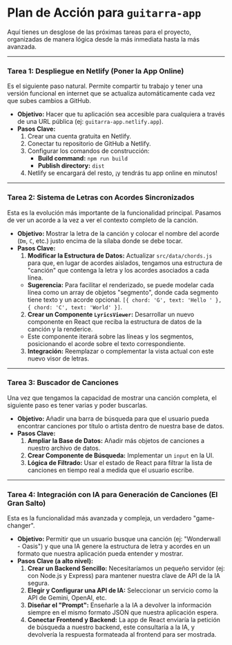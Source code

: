 # Plan de Acción para `guitarra-app`

Aquí tienes un desglose de las próximas tareas para el proyecto, organizadas de manera lógica desde la más inmediata hasta la más avanzada.

---

### Tarea 1: Despliegue en Netlify (Poner la App Online)

Es el siguiente paso natural. Permite compartir tu trabajo y tener una versión funcional en internet que se actualiza automáticamente cada vez que subes cambios a GitHub.

*   **Objetivo:** Hacer que tu aplicación sea accesible para cualquiera a través de una URL pública (ej: `guitarra-app.netlify.app`).
*   **Pasos Clave:**
    1.  Crear una cuenta gratuita en Netlify.
    2.  Conectar tu repositorio de GitHub a Netlify.
    3.  Configurar los comandos de construcción:
        *   **Build command:** `npm run build`
        *   **Publish directory:** `dist`
    4.  Netlify se encargará del resto, ¡y tendrás tu app online en minutos!

---

### Tarea 2: Sistema de Letras con Acordes Sincronizados

Esta es la evolución más importante de la funcionalidad principal. Pasamos de ver un acorde a la vez a ver el contexto completo de la canción.

*   **Objetivo:** Mostrar la letra de la canción y colocar el nombre del acorde (`Dm`, `C`, etc.) justo encima de la sílaba donde se debe tocar.
*   **Pasos Clave:**
    1.  **Modificar la Estructura de Datos:** Actualizar `src/data/chords.js` para que, en lugar de acordes aislados, tengamos una estructura de "canción" que contenga la letra y los acordes asociados a cada línea.
       *   **Sugerencia:** Para facilitar el renderizado, se puede modelar cada línea como un array de objetos "segmento", donde cada segmento tiene texto y un acorde opcional. `[{ chord: 'G', text: 'Hello ' }, { chord: 'C', text: 'World' }]`.
    2.  **Crear un Componente `LyricsViewer`:** Desarrollar un nuevo componente en React que reciba la estructura de datos de la canción y la renderice.
       *   Este componente iterará sobre las líneas y los segmentos, posicionando el acorde sobre el texto correspondiente.
    3.  **Integración:** Reemplazar o complementar la vista actual con este nuevo visor de letras.

---

### Tarea 3: Buscador de Canciones

Una vez que tengamos la capacidad de mostrar una canción completa, el siguiente paso es tener varias y poder buscarlas.

*   **Objetivo:** Añadir una barra de búsqueda para que el usuario pueda encontrar canciones por título o artista dentro de nuestra base de datos.
*   **Pasos Clave:**
    1.  **Ampliar la Base de Datos:** Añadir más objetos de canciones a nuestro archivo de datos.
    2.  **Crear Componente de Búsqueda:** Implementar un `input` en la UI.
    3.  **Lógica de Filtrado:** Usar el estado de React para filtrar la lista de canciones en tiempo real a medida que el usuario escribe.

---

### Tarea 4: Integración con IA para Generación de Canciones (El Gran Salto)

Esta es la funcionalidad más avanzada y compleja, un verdadero "game-changer".

*   **Objetivo:** Permitir que un usuario busque una canción (ej: "Wonderwall - Oasis") y que una IA genere la estructura de letra y acordes en un formato que nuestra aplicación pueda entender y mostrar.
*   **Pasos Clave (a alto nivel):**
    1.  **Crear un Backend Sencillo:** Necesitaríamos un pequeño servidor (ej: con Node.js y Express) para mantener nuestra clave de API de la IA segura.
    2.  **Elegir y Configurar una API de IA:** Seleccionar un servicio como la API de Gemini, OpenAI, etc.
    3.  **Diseñar el "Prompt":** Enseñarle a la IA a devolver la información siempre en el mismo formato JSON que nuestra aplicación espera.
    4.  **Conectar Frontend y Backend:** La app de React enviaría la petición de búsqueda a nuestro backend, este consultaría a la IA, y devolvería la respuesta formateada al frontend para ser mostrada.